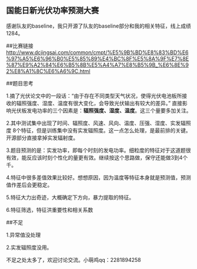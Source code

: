 国能日新光伏功率预测大赛
------
感谢队友的baseline，我只开源了队友的baseline部分和我的相关特征，线上成绩1284。

 ##比赛链接
http://www.dcjingsai.com/common/cmpt/%E5%9B%BD%E8%83%BD%E6%97%A5%E6%96%B0%E5%85%89%E4%BC%8F%E5%8A%9F%E7%8E%87%E9%A2%84%E6%B5%8B%E5%A4%A7%E8%B5%9B_%E6%8E%92%E8%A1%8C%E6%A6%9C.html

 ##题目思考

1.摘了光伏论文中的一段话：“由于存在不同类型天气状况，使得光伏电池板所接收的辐照强度、湿度、温度有很大变化，会导致光伏输出有较大的差异。”
直接影响光伏板发电功率的三个因素是：**辐照强度、湿度、温度**。这三个量要多加关注。

2.其中测试集中出现了时间、辐照度、风速、风向、温度、压强、湿度、实发辐照度 8个特征，但是训练集中没有实发辐照度。这一点怎么处理，是最前排的关键。开源部分直接拿掉实发辐射度。

3.题目预测的是：实发功率，即每个时刻的发电功率。细粒度的特征对于这道题很有效，能反应该时刻个性化的量更有效。继续按这个思路做，保守还能做3到4个千。

4.特征中很多差值效果比较好。想想原因，因为温度等特征本身就是预测值，预测值作差后会更稳定。

5.特征大力出奇迹，大概确定下方向，暴力提取的特征。

6.特征筛选，特征洪重要性和相关系数

 ##不足

1.异常值没处理

2.实发辐照度没用。

不足之处太多了，欢迎讨论交流。小萌鸡qq：2281894258




